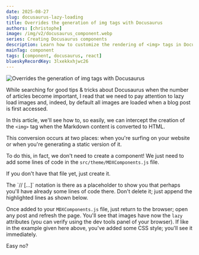 ```yaml
---
date: 2025-08-27
slug: docusaurus-lazy-loading
title: Overrides the generation of img tags with Docusaurus
authors: [christophe]
image: /img/v2/docusaurus_component.webp
series: Creating Docusaurus components
description: Learn how to customize the rendering of <img> tags in Docusaurus for enhanced control over image output.
mainTag: component
tags: [component, docusaurus, react]
blueskyRecordKey: 3lxekkxhjwc26
---
```


<!-- cspell:ignore -->

![Overrides the generation of img tags with Docusaurus](/img/v2/docusaurus_component.webp)

While searching for good tips & tricks about Docusaurus when the number of articles become important, I read that we need to pay attention to lazy load images and, indeed, by default all images are loaded when a blog post is first accessed.

In this article, we'll see how to, so easily, we can intercept the creation of the `<img>` tag when the Markdown content is converted to HTML.

This conversion occurs at two places: when you're surfing on your website or when you're generating a static version of it.

<!-- truncate -->

To do this, in fact, we don't need to create a component! We just need to add some lines of code in the `src/theme/MDXComponents.js` file.

If you don't have that file yet, just create it.

<AlertBox variant="note" title="">
The `// [...]` notation is there as a placeholder to show you that perhaps you'll have already some lines of code there. Don't delete it; just append the highlighted lines as shown below.

</AlertBox>

<Snippet filename="src/theme/MDXComponents.js" source="./files/MDXComponents.js" />

Once added to your `MDXComponents.js` file, just return to the browser; open any post and refresh the page. You'll see that images have now the `lazy` attributes (you can verify using the dev tools panel of your browser). If like in the example given here above, you've added some CSS style; you'll see it immediately.

Easy no?
